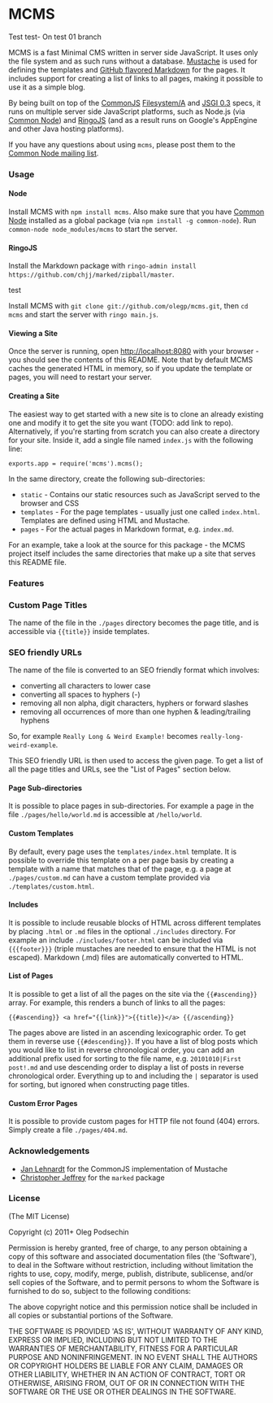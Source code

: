 # MCMS

Test test-  On test 01 branch

MCMS is a fast Minimal CMS written in server side JavaScript. It uses only the file system and as such runs without a database. [Mustache](http://mustache.github.com/) is used for defining the templates and [GitHub flavored Markdown](https://github.com/isaacs/github-flavored-markdown) for the pages. It includes support for creating a list of links to all pages, making it possible to use it as a simple blog.

By being built on top of the [CommonJS](http://commonjs.org) [Filesystem/A](http://wiki.commonjs.org/wiki/Filesystem/A) and [JSGI 0.3](http://wiki.commonjs.org/wiki/JSGI/Level0/A/Draft2) specs, it runs on multiple server side JavaScript platforms, such as Node.js (via [Common Node](http://olegp.github.com/common-node/)) and [RingoJS](http://ringojs.org) (and as a result runs on Google's AppEngine and other Java hosting platforms).

If you have any questions about using `mcms`, please post them to the [Common Node mailing list](https://groups.google.com/forum/#!forum/common-node).

### Usage

#### Node

Install MCMS with `npm install mcms`. Also make sure that you have [Common Node](https://github.com/olegp/common-node/#readme) installed as a global package (via `npm install -g common-node`). Run `common-node node_modules/mcms` to start the server. 

#### RingoJS

Install the Markdown package with `ringo-admin install https://github.com/chjj/marked/zipball/master`.

test

Install MCMS with `git clone git://github.com/olegp/mcms.git`, then `cd mcms` and start the server with `ringo main.js`.

#### Viewing a Site

Once the server is running, open [http://localhost:8080](http://localhost:8080) with your browser - you should see the contents of this README. Note that by default MCMS caches the generated HTML in memory, so if you update the template or pages, you will need to restart your server.

#### Creating a Site

The easiest way to get started with a new site is to clone an already existing one and modify it to get the site you want (TODO: add link to repo). Alternatively, if you're starting from scratch you can also create a directory for your site. Inside it, add a single file named `index.js` with the following line:

    exports.app = require('mcms').mcms();

In the same directory, create the following sub-directories:

  * `static` - Contains our static resources such as JavaScript served to the browser and CSS
  * `templates` - For the page templates - usually just one called `index.html`. Templates are defined using HTML and Mustache.
  * `pages` - For the actual pages in Markdown format, e.g. `index.md`.

For an example, take a look at the source for this package - the MCMS project itself includes the same directories that make up a site that serves this README file.

### Features

### Custom Page Titles

The name of the file in the `./pages` directory becomes the page title, and is accessible via `{{title}}` inside templates.

### SEO friendly URLs

The name of the file is converted to an SEO friendly format which involves:

* converting all characters to lower case
* converting all spaces to hyphers (-)
* removing all non alpha, digit characters, hyphers or forward slashes
* removing all occurrences of more than one hyphen & leading/trailing hyphens

So, for example `Really Long & Weird Example!` becomes `really-long-weird-example`.

This SEO friendly URL is then used to access the given page. To get a list of all the page titles and URLs, see the "List of Pages" section below.

#### Page Sub-directories

It is possible to place pages in sub-directories. For example a page in the file `./pages/hello/world.md` is accessible at `/hello/world`.

#### Custom Templates

By default, every page uses the `templates/index.html` template. It is possible to override this template on a per page basis by creating a template with a name that matches that of the page, e.g. a page at `./pages/custom.md` can have a custom template provided via `./templates/custom.html`.  

#### Includes

It is possible to include reusable blocks of HTML across different templates by placing `.html` or `.md` files in the optional `./includes` directory. For example an include `./includes/footer.html` can be included via `{{{footer}}}` (triple mustaches are needed to ensure that the HTML is not escaped). Markdown (.md) files are automatically converted to HTML.

#### List of Pages

It is possible to get a list of all the pages on the site via the `{{#ascending}}` array. For example, this renders a bunch of links to all the pages:

    {{#ascending}} <a href="{{link}}">{{title}}</a> {{/ascending}}
    
The pages above are listed in an ascending lexicographic order. To get them in reverse use `{{#descending}}`. If you have a list of blog posts which you would like to list in reverse chronological order, you can add an additional prefix used for sorting to the file name, e.g. `20101010|First post!.md` and use descending order to display a list of posts in reverse chronological order. Everything up to and including the `|` separator is used for sorting, but ignored when constructing page titles.
    
#### Custom Error Pages

It is possible to provide custom pages for HTTP file not found (404) errors. Simply create a file `./pages/404.md`.

### Acknowledgements

  * [Jan Lehnardt](http://github.com/janl/) for the CommonJS implementation of Mustache
  * [Christopher Jeffrey](http://github.com/chjj/) for the `marked` package

### License 

(The MIT License)

Copyright (c) 2011+ Oleg Podsechin

Permission is hereby granted, free of charge, to any person obtaining a copy of this software and associated documentation files (the 'Software'), to deal in the Software without restriction, including without limitation the rights to use, copy, modify, merge, publish, distribute, sublicense, and/or sell copies of the Software, and to permit persons to whom the Software is furnished to do so, subject to the following conditions:

The above copyright notice and this permission notice shall be included in all copies or substantial portions of the Software.

THE SOFTWARE IS PROVIDED 'AS IS', WITHOUT WARRANTY OF ANY KIND, EXPRESS OR IMPLIED, INCLUDING BUT NOT LIMITED TO THE WARRANTIES OF MERCHANTABILITY, FITNESS FOR A PARTICULAR PURPOSE AND NONINFRINGEMENT. IN NO EVENT SHALL THE AUTHORS OR COPYRIGHT HOLDERS BE LIABLE FOR ANY CLAIM, DAMAGES OR OTHER LIABILITY, WHETHER IN AN ACTION OF CONTRACT, TORT OR OTHERWISE, ARISING FROM, OUT OF OR IN CONNECTION WITH THE SOFTWARE OR THE USE OR OTHER DEALINGS IN THE SOFTWARE.
